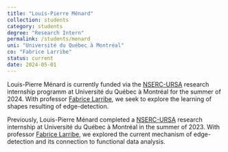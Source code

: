 ```yaml
---
title: "Louis-Pierre Ménard"
collection: students
category: students
degree: "Research Intern"
permalink: /students/menard
uni: "Université du Québec à Montréal"
co: "Fabrice Larribe"
status: current
date: 2024-05-01
---
```


Louis-Pierre Ménard is currently funded via the [NSERC-URSA](https://www.nserc-crsng.gc.ca/students-etudiants/ug-pc/usra-brpc_eng.asp) research internship programm at Université du Québec à Montréal for the summer of 2024. With professor [Fabrice Larribe](http://fabricelarribe.uqam.ca/), we seek to explore the learning of shapes resulting of edge-detection. 

Previously, Louis-Pierre Ménard completed a [NSERC-URSA](https://www.nserc-crsng.gc.ca/students-etudiants/ug-pc/usra-brpc_eng.asp) research internship at Université du Québec à Montréal in the summer of 2023. With professor [Fabrice Larribe](http://fabricelarribe.uqam.ca/), we explored the current mechanism of edge-detection and its connection to functional data analysis. 
